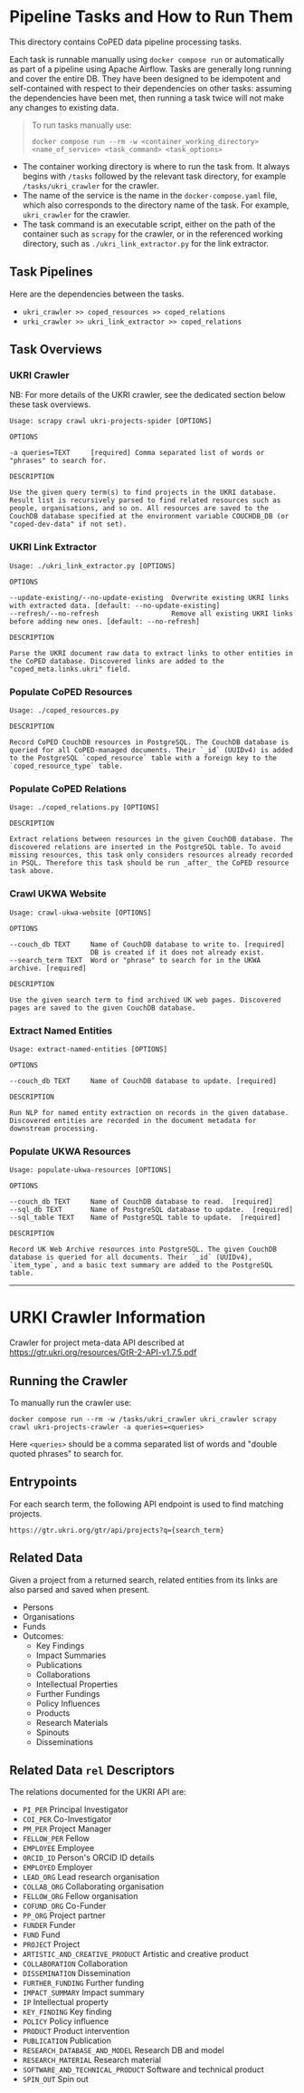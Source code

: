 # Pipeline Tasks and How to Run Them

This directory contains CoPED data pipeline processing tasks.

Each task is runnable manually using `docker compose run` or automatically as part of a pipeline using Apache Airflow. Tasks are generally long running and cover the entire DB. They have been designed to be idempotent and self-contained with respect to their dependencies on other tasks: assuming the dependencies have been met, then running a task twice will not make any changes to existing data.

> To run tasks manually use:
> 
> `docker compose run --rm -w <container_working_directory> <name_of_service> <task_command> <task_options>`

- The container working directory is where to run the task from. It always begins with `/tasks` followed by the relevant task directory, for example `/tasks/ukri_crawler` for the crawler.
- The name of the service is the name in the `docker-compose.yaml` file, which also corresponds to the directory name of the task. For example, `ukri_crawler` for the crawler.
- The task command is an executable script, either on the path of the container such as `scrapy` for the crawler, or in the referenced working directory, such as `./ukri_link_extractor.py` for the link extractor.

## Task Pipelines

Here are the dependencies between the tasks.

- `ukri_crawler >> coped_resources >> coped_relations`
- `urki_crawler >> ukri_link_extractor >> coped_relations`

## Task Overviews

### UKRI Crawler

NB: For more details of the UKRI crawler, see the dedicated section below these task overviews.

```
Usage: scrapy crawl ukri-projects-spider [OPTIONS]

OPTIONS

-a queries=TEXT     [required] Comma separated list of words or "phrases" to search for.

DESCRIPTION

Use the given query term(s) to find projects in the UKRI database. Result list is recursively parsed to find related resources such as people, organisations, and so on. All resources are saved to the CouchDB database specified at the environment variable COUCHDB_DB (or "coped-dev-data" if not set).
```


### UKRI Link Extractor

```
Usage: ./ukri_link_extractor.py [OPTIONS]

OPTIONS

--update-existing/--no-update-existing  Overwrite existing UKRI links with extracted data. [default: --no-update-existing]
--refresh/--no-refresh                  Remove all existing UKRI links before adding new ones. [default: --no-refresh]

DESCRIPTION

Parse the UKRI document raw data to extract links to other entities in the CoPED database. Discovered links are added to the "coped_meta.links.ukri" field. 
```

### Populate CoPED Resources

```
Usage: ./coped_resources.py

DESCRIPTION

Record CoPED CouchDB resources in PostgreSQL. The CouchDB database is queried for all CoPED-managed documents. Their `_id` (UUIDv4) is added to the PostgreSQL `coped_resource` table with a foreign key to the `coped_resource_type` table.
``` 

### Populate CoPED Relations

```
Usage: ./coped_relations.py [OPTIONS]

DESCRIPTION

Extract relations between resources in the given CouchDB database. The discovered relations are inserted in the PostgreSQL table. To avoid missing resources, this task only considers resources already recorded in PSQL. Therefore this task should be run _after_ the CoPED resource task above.
```

### Crawl UKWA Website

```
Usage: crawl-ukwa-website [OPTIONS]

OPTIONS

--couch_db TEXT     Name of CouchDB database to write to. [required]
                    DB is created if it does not already exist.
--search_term TEXT  Word or "phrase" to search for in the UKWA archive. [required]

DESCRIPTION

Use the given search term to find archived UK web pages. Discovered pages are saved to the given CouchDB database.
```

### Extract Named Entities

```
Usage: extract-named-entities [OPTIONS]

OPTIONS

--couch_db TEXT     Name of CouchDB database to update. [required]

DESCRIPTION

Run NLP for named entity extraction on records in the given database. Discovered entities are recorded in the document metadata for downstream processing.
```

### Populate UKWA Resources

```
Usage: populate-ukwa-resources [OPTIONS]

OPTIONS

--couch_db TEXT     Name of CouchDB database to read.  [required]
--sql_db TEXT       Name of PostgreSQL database to update.  [required]
--sql_table TEXT    Name of PostgreSQL table to update.  [required]

DESCRIPTION

Record UK Web Archive resources into PostgreSQL. The given CouchDB database is queried for all documents. Their `_id` (UUIDv4), `item_type`, and a basic text summary are added to the PostgreSQL table.
``` 


----------


# URKI Crawler Information

Crawler for project meta-data API described at https://gtr.ukri.org/resources/GtR-2-API-v1.7.5.pdf

## Running the Crawler

To manually run the crawler use:

`docker compose run --rm -w /tasks/ukri_crawler ukri_crawler scrapy crawl ukri-projects-crawler -a queries=<queries>`

Here `<queries>` should be a comma separated list of words and "double quoted phrases" to search for.

## Entrypoints

For each search term, the following API endpoint is used to find matching projects.

`https://gtr.ukri.org/gtr/api/projects?q={search_term}`

## Related Data

Given a project from a returned search, related entities from its links are also parsed and saved when present.

- Persons
- Organisations
- Funds
- Outcomes:
    * Key Findings
    * Impact Summaries
    * Publications
    * Collaborations
    * Intellectual Properties
    * Further Fundings
    * Policy Influences
    * Products
    * Research Materials
    * Spinouts
    * Disseminations

## Related Data `rel` Descriptors

The relations documented for the UKRI API are:

- `PI_PER` Principal Investigator
- `COI_PER` Co-Investigator
- `PM_PER` Project Manager
- `FELLOW_PER` Fellow
- `EMPLOYEE` Employee
- `ORCID_ID` Person's ORCID ID details
- `EMPLOYED` Employer
- `LEAD_ORG` Lead research organisation
- `COLLAB_ORG` Collaborating organisation
- `FELLOW_ORG` Fellow organisation
- `COFUND_ORG` Co-Funder
- `PP_ORG` Project partner
- `FUNDER` Funder
- `FUND` Fund
- `PROJECT` Project
- `ARTISTIC_AND_CREATIVE_PRODUCT` Artistic and creative product
- `COLLABORATION` Collaboration
- `DISSEMINATION` Dissemination
- `FURTHER_FUNDING` Further funding
- `IMPACT_SUMMARY` Impact summary
- `IP` Intellectual property
- `KEY_FINDING` Key finding
- `POLICY` Policy influence
- `PRODUCT` Product intervention
- `PUBLICATION` Publication
- `RESEARCH_DATABASE_AND_MODEL` Research DB and model
- `RESEARCH_MATERIAL` Research material
- `SOFTWARE_AND_TECHNICAL_PRODUCT` Software and technical product
- `SPIN_OUT` Spin out
